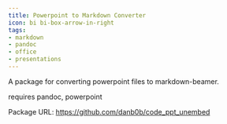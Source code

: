 ```yaml
---
title: Powerpoint to Markdown Converter
icon: bi bi-box-arrow-in-right
tags:
- markdown
- pandoc
- office
- presentations
---
```


A package for converting powerpoint files to markdown-beamer.

requires pandoc, powerpoint

Package URL: <https://github.com/danb0b/code_ppt_unembed>
